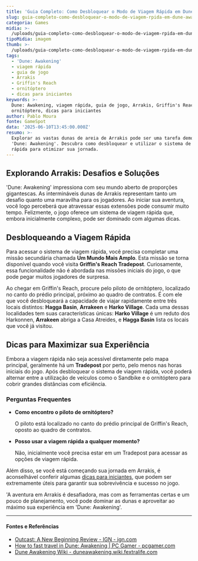 ```yaml
---
title: 'Guia Completo: Como Desbloquear o Modo de Viagem Rápida em Dune: Awakening'
slug: guia-completo-como-desbloquear-o-modo-de-viagem-rpida-em-dune-awakening
categoria: Games
midia: >-
  /uploads/guia-completo-como-desbloquear-o-modo-de-viagem-rpida-em-dune-awakening-thumb.jpg
tipoMidia: imagem
thumb: >-
  /uploads/guia-completo-como-desbloquear-o-modo-de-viagem-rpida-em-dune-awakening-thumb.jpg
tags:
  - 'Dune: Awakening'
  - viagem rápida
  - guia de jogo
  - Arrakis
  - Griffin's Reach
  - ornitóptero
  - dicas para iniciantes
keywords: >-
  Dune: Awakening, viagem rápida, guia de jogo, Arrakis, Griffin's Reach,
  ornitóptero, dicas para iniciantes
author: Pablo Moura
fonte: GameSpot
data: '2025-06-10T13:45:00.000Z'
resumo: >-
  Explorar as vastas dunas de areia de Arrakis pode ser uma tarefa demorada em
  'Dune: Awakening'. Descubra como desbloquear e utilizar o sistema de viagem
  rápida para otimizar sua jornada.
---
```


## Explorando Arrakis: Desafios e Soluções

'Dune: Awakening' impressiona com seu mundo aberto de proporções gigantescas. As intermináveis dunas de Arrakis representam tanto um desafio quanto uma maravilha para os jogadores. Ao iniciar sua aventura, você logo perceberá que atravessar essas extensões pode consumir muito tempo. Felizmente, o jogo oferece um sistema de viagem rápida que, embora inicialmente complexo, pode ser dominado com algumas dicas.

## Desbloqueando a Viagem Rápida

Para acessar o sistema de viagem rápida, você precisa completar uma missão secundária chamada **Um Mundo Mais Amplo**. Esta missão se torna disponível quando você visita **Griffin's Reach Tradepost**. Curiosamente, essa funcionalidade não é abordada nas missões iniciais do jogo, o que pode pegar muitos jogadores de surpresa.

Ao chegar em Griffin's Reach, procure pelo piloto de ornitóptero, localizado no canto do prédio principal, próximo ao quadro de contratos. É com ele que você desbloqueará a capacidade de viajar rapidamente entre três locais distintos: **Hagga Basin**, **Arrakeen** e **Harko Village**. Cada uma dessas localidades tem suas características únicas: **Harko Village** é um reduto dos Harkonnen, **Arrakeen** abriga a Casa Atreides, e **Hagga Basin** lista os locais que você já visitou.

## Dicas para Maximizar sua Experiência

Embora a viagem rápida não seja acessível diretamente pelo mapa principal, geralmente há um **Tradepost** por perto, pelo menos nas horas iniciais do jogo. Após desbloquear o sistema de viagem rápida, você poderá alternar entre a utilização de veículos como o Sandbike e o ornitóptero para cobrir grandes distâncias com eficiência.

### Perguntas Frequentes

- **Como encontro o piloto de ornitóptero?**

   O piloto está localizado no canto do prédio principal de Griffin's Reach, oposto ao quadro de contratos.

- **Posso usar a viagem rápida a qualquer momento?**

   Não, inicialmente você precisa estar em um Tradepost para acessar as opções de viagem rápida.

Além disso, se você está começando sua jornada em Arrakis, é aconselhável conferir algumas [dicas para iniciantes](https://www.gamespot.com/gallery/6-beginner-tips-to-help-you-survive-arrakis-in-dune-awakening/2900-6645/), que podem ser extremamente úteis para garantir sua sobrevivência e sucesso no jogo.

'A aventura em Arrakis é desafiadora, mas com as ferramentas certas e um pouco de planejamento, você pode dominar as dunas e aproveitar ao máximo sua experiência em 'Dune: Awakening'.

---

#### Fontes e Referências

- [Outcast: A New Beginning Review - IGN - ign.com](https://www.ign.com/articles/outcast-a-new-beginning-review)
- [How to fast travel in Dune: Awakening | PC Gamer - pcgamer.com](https://www.pcgamer.com/games/mmo/dune-awakening-fast-travel/)
- [Dune Awakening Wiki - duneawakening.wiki.fextralife.com](https://duneawakening.wiki.fextralife.com/Dune+Awakening+Wiki)
